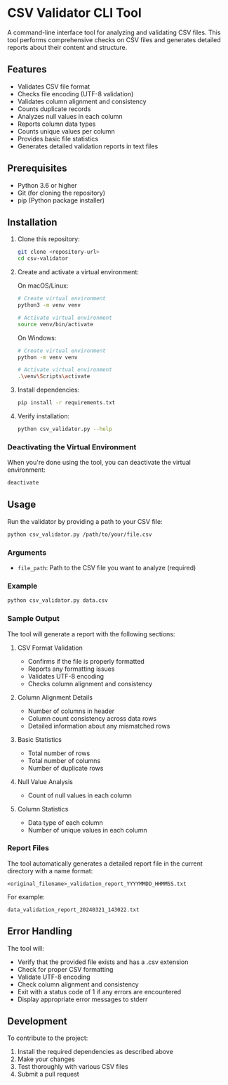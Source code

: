 # CSV Validator CLI Tool

A command-line interface tool for analyzing and validating CSV files. This tool performs comprehensive checks on CSV files and generates detailed reports about their content and structure.

## Features

- Validates CSV file format
- Checks file encoding (UTF-8 validation)
- Validates column alignment and consistency
- Counts duplicate records
- Analyzes null values in each column
- Reports column data types
- Counts unique values per column
- Provides basic file statistics
- Generates detailed validation reports in text files

## Prerequisites

- Python 3.6 or higher
- Git (for cloning the repository)
- pip (Python package installer)

## Installation

1. Clone this repository:
   ```bash
   git clone <repository-url>
   cd csv-validator
   ```

2. Create and activate a virtual environment:

   On macOS/Linux:
   ```bash
   # Create virtual environment
   python3 -m venv venv
   
   # Activate virtual environment
   source venv/bin/activate
   ```

   On Windows:
   ```bash
   # Create virtual environment
   python -m venv venv
   
   # Activate virtual environment
   .\venv\Scripts\activate
   ```

3. Install dependencies:
   ```bash
   pip install -r requirements.txt
   ```

4. Verify installation:
   ```bash
   python csv_validator.py --help
   ```

### Deactivating the Virtual Environment

When you're done using the tool, you can deactivate the virtual environment:

```bash
deactivate
```

## Usage

Run the validator by providing a path to your CSV file:
```bash
python csv_validator.py /path/to/your/file.csv
```

### Arguments

- `file_path`: Path to the CSV file you want to analyze (required)

### Example

```bash
python csv_validator.py data.csv
```

### Sample Output

The tool will generate a report with the following sections:

1. CSV Format Validation
   - Confirms if the file is properly formatted
   - Reports any formatting issues
   - Validates UTF-8 encoding
   - Checks column alignment and consistency

2. Column Alignment Details
   - Number of columns in header
   - Column count consistency across data rows
   - Detailed information about any mismatched rows

3. Basic Statistics
   - Total number of rows
   - Total number of columns
   - Number of duplicate rows

4. Null Value Analysis
   - Count of null values in each column

5. Column Statistics
   - Data type of each column
   - Number of unique values in each column

### Report Files

The tool automatically generates a detailed report file in the current directory with a name format:
```
<original_filename>_validation_report_YYYYMMDD_HHMMSS.txt
```

For example:
```
data_validation_report_20240321_143022.txt
```

## Error Handling

The tool will:
- Verify that the provided file exists and has a .csv extension
- Check for proper CSV formatting
- Validate UTF-8 encoding
- Check column alignment and consistency
- Exit with a status code of 1 if any errors are encountered
- Display appropriate error messages to stderr

## Development

To contribute to the project:

1. Install the required dependencies as described above
2. Make your changes
3. Test thoroughly with various CSV files
4. Submit a pull request 